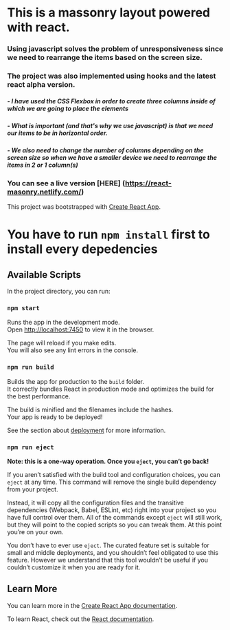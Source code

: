 # This is a massonry layout powered with react.
### Using javascript solves the problem of unresponsiveness since we need to rearrange the items based on the screen size.
### The project was also implemented using hooks and the latest react alpha version.

##### - I have used the CSS Flexbox in order to create three columns inside of which we are going to place the elements
##### - What is important (and that's why we use javascript) is that we need our items to be in horizontal order.
##### - We also need to change the number of columns depending on the screen size so when we have a smaller device we need to rearrange the items in 2 or 1 column(s)

### You can see a live version [HERE] (https://react-masonry.netlify.com/)
This project was bootstrapped with [Create React App](https://github.com/facebook/create-react-app).
# You have to run `npm install` first to install every depedencies
## Available Scripts

In the project directory, you can run:


### `npm start`

Runs the app in the development mode.<br>
Open [http://localhost:7450](http://localhost:7450) to view it in the browser.

The page will reload if you make edits.<br>
You will also see any lint errors in the console.


### `npm run build`

Builds the app for production to the `build` folder.<br>
It correctly bundles React in production mode and optimizes the build for the best performance.

The build is minified and the filenames include the hashes.<br>
Your app is ready to be deployed!

See the section about [deployment](https://facebook.github.io/create-react-app/docs/deployment) for more information.

### `npm run eject`

**Note: this is a one-way operation. Once you `eject`, you can’t go back!**

If you aren’t satisfied with the build tool and configuration choices, you can `eject` at any time. This command will remove the single build dependency from your project.

Instead, it will copy all the configuration files and the transitive dependencies (Webpack, Babel, ESLint, etc) right into your project so you have full control over them. All of the commands except `eject` will still work, but they will point to the copied scripts so you can tweak them. At this point you’re on your own.

You don’t have to ever use `eject`. The curated feature set is suitable for small and middle deployments, and you shouldn’t feel obligated to use this feature. However we understand that this tool wouldn’t be useful if you couldn’t customize it when you are ready for it.

## Learn More

You can learn more in the [Create React App documentation](https://facebook.github.io/create-react-app/docs/getting-started).

To learn React, check out the [React documentation](https://reactjs.org/).
